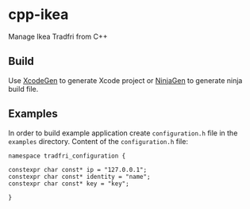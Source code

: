 # cpp-ikea
Manage Ikea Tradfri from C++

## Build
Use [XcodeGen](https://github.com/yonaskolb/XcodeGen) to generate Xcode project
or [NinjaGen](https://github.com/Piotr-Brzeski/NinjaGen) to generate ninja build file.

## Examples

In order to build example application
create `configuration.h` file in the `examples` directory.
Content of the `configuration.h` file:

```
namespace tradfri_configuration {

constexpr char const* ip = "127.0.0.1";
constexpr char const* identity = "name";
constexpr char const* key = "key";

}
```
